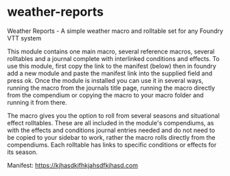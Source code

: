 # weather-reports
Weather Reports - A simple weather macro and rolltable set for any Foundry VTT system

This module contains one main macro, several reference macros, several rolltables and a journal complete with interlinked conditions and effects.
To use this module, first copy the link to the manifest (below) then in foundry add a new module and paste the manifest link into the supplied field and press ok. Once the module is installed you can use it in several ways, running the macro from the journals title page, running the macro directly from the compendium or copying the macro to your macro folder and running it from there.

The macro gives you the option to roll from several seasons and situational effect rolltables. These are all included in the module's compendiums, as with the effects and conditions journal entries needed and do not need to be copied to your sidebar to work, rather the macro rolls directly from the compendiums. Each rolltable has links to specific conditions or effects for its season.

Manifest:
https://kjhasdkjfhkjahsdfkjhasd.com
